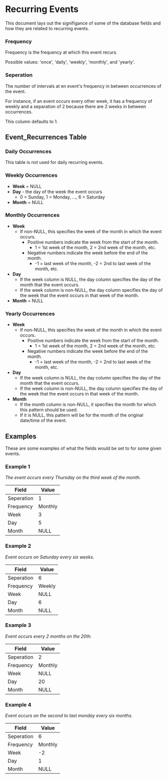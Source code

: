 # Recurring Events

This document lays out the signifigance of some of the database fields and how they are related to recurring events.


### Frequency

Frequency is the frequency at which this event recurs. 

Possible values: 'once', 'daily', 'weekly', 'monthly', and 'yearly'.

### Seperation

The number of intervals at en event's frequency in between occurrences of the event. 

For instance, if an event occurs every other week, it has a frequency of weekly and a separation of 2 because there are 2 weeks in between occurrences. 

This column defaults to 1.


## Event_Recurrences Table


### Daily Occurrences

This table is not used for daily recurring events.


### Weekly Occurrences

* **Week** = NULL
* **Day** - the day of the week the event occurs
  * 0 = Sunday, 1 = Monday, ..., 6 = Saturday
* **Month** = NULL


### Monthly Occurrences 

* **Week**
  * If non-NULL, this specifies the week of the month in which the event occurs. 
    * Positive numbers indicate the week from the start of the month.
      * 1 = 1st week of the month, 2 = 2nd week of the month, etc.
    * Negative numbers indicate the week before the end of the month.
      * -1 = last week of the month, -2 = 2nd to last week of the month, etc.
* **Day**
  * If the week column is NULL, the day column specifies the day of the month that the event occurs. 
  * If the week column is non-NULL, the day column specifies the day of the week that the event occurs in that week of the month.
* **Month** = NULL


### Yearly Occurrences 


* **Week**
  * If non-NULL, this specifies the week of the month in which the event occurs. 
    * Positive numbers indicate the week from the start of the month.
      * 1 = 1st week of the month, 2 = 2nd week of the month, etc.
    * Negative numbers indicate the week before the end of the month.
      * -1 = last week of the month, -2 = 2nd to last week of the month, etc.
* **Day**
  * If the week column is NULL, the day column specifies the day of the month that the event occurs. 
  * If the week column is non-NULL, the day column specifies the day of the week that the event occurs in that week of the month.
* **Month**
  * If the month column is non-NULL, it specifies the month for which this pattern should be used. 
  * If it is NULL, this pattern will be for the month of the original date/time of the event.


## Examples

These are some examples of what the fields would be set to for some given events.

### Example 1

*The event occurs every Thursday on the third week of the month.*

Field | Value
--- | ---
Seperation  | 1
Frequency | Monthly
Week  | 3
Day | 5
Month | NULL


### Example 2

*Event occurs on Saturday every six weeks.*

Field | Value
--- | ---
Seperation  | 6
Frequency | Weekly
Week  | NULL
Day | 6
Month | NULL


### Example 3

*Event occurs every 2 months on the 20th.*


Field | Value
--- | ---
Seperation  | 2
Frequency | Monthly
Week  | NULL
Day | 20
Month | NULL



### Example 4

*Event occurs on the second to last monday every six months.*

Field | Value
--- | ---
Seperation  | 6
Frequency | Monthly
Week  | -2
Day | 1
Month | NULL



